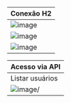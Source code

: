 |Conexão H2|
|---|
|![image](https://github.com/user-attachments/assets/ce5f35b3-2dfe-4a86-a1af-2b746a4b80c3)|
|![image](https://github.com/user-attachments/assets/e87f6249-9594-413f-9181-043a7bfa5296)|
|![image](https://github.com/user-attachments/assets/7a018f54-25b4-4abb-a24f-bb58d85bbeec)|

|Acesso via API|
|---|
|Listar usuários|
|![image](https://github.com/user-attachments/assets/d421c789-a488-4225-8d2e-48dbf5023766)/|
